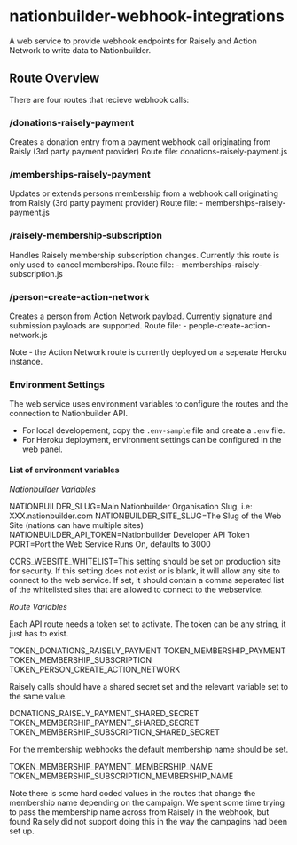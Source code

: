 # nationbuilder-webhook-integrations

A web service to provide webhook endpoints for Raisely and Action Network to write data to Nationbuilder.

## Route Overview

There are four routes that recieve webhook calls:

### /donations-raisely-payment

Creates a donation entry from a payment webhook call originating from Raisly (3rd party payment provider)
Route file: donations-raisely-payment.js

### /memberships-raisely-payment

Updates or extends persons membership from a webhook call originating from Raisly (3rd party payment provider)
Route file: - memberships-raisely-payment.js

### /raisely-membership-subscription

Handles Raisely membership subscription changes. Currently this route is only used to cancel memberships.
Route file: - memberships-raisely-subscription.js

### /person-create-action-network

Creates a person from Action Network payload. Currently signature and submission payloads are supported.
Route file: - people-create-action-network.js

Note - the Action Network route is currently deployed on a seperate Heroku instance.

### Environment Settings 

The web service uses environment variables to configure the routes and the connection to Nationbuilder API. 

- For local developement, copy the `.env-sample` file and create a `.env` file. 
- For Heroku deployment, environment settings can be configured in the web panel.

#### List of environment variables

*Nationbuilder Variables*

NATIONBUILDER_SLUG=Main Nationbuilder Organisation Slug, i.e: XXX.nationbuilder.com
NATIONBUILDER_SITE_SLUG=The Slug of the Web Site (nations can have multiple sites)
NATIONBUILDER_API_TOKEN=Nationbuilder Developer API Token
PORT=Port the Web Service Runs On, defaults to 3000

CORS_WEBSITE_WHITELIST=This setting should be set on production site for security. 
If this setting does not exist or is blank, it will allow any site to connect to the web service. 
If set, it should contain a comma seperated list of the whitelisted sites that are allowed to connect to the webservice. 

*Route Variables*

Each API route needs a token set to activate. The token can be any string, it just has to exist. 

TOKEN_DONATIONS_RAISELY_PAYMENT
TOKEN_MEMBERSHIP_PAYMENT
TOKEN_MEMBERSHIP_SUBSCRIPTION
TOKEN_PERSON_CREATE_ACTION_NETWORK

Raisely calls should have a shared secret set and the relevant variable set to the same value.

DONATIONS_RAISELY_PAYMENT_SHARED_SECRET
TOKEN_MEMBERSHIP_PAYMENT_SHARED_SECRET
TOKEN_MEMBERSHIP_SUBSCRIPTION_SHARED_SECRET

For the membership webhooks the default membership name should be set.

TOKEN_MEMBERSHIP_PAYMENT_MEMBERSHIP_NAME
TOKEN_MEMBERSHIP_SUBSCRIPTION_MEMBERSHIP_NAME

Note there is some hard coded values in the routes that change the membership name depending on the campaign.
We spent some time trying to pass the membership name across from Raisely in the webhook, but found 
Raisely did not support doing this in the way the campagins had been set up.




